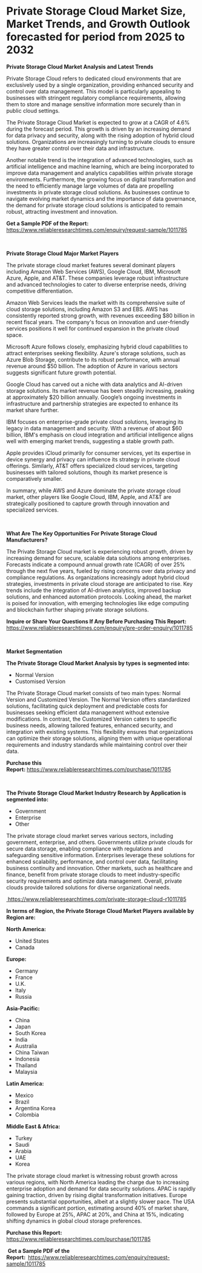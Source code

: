 <p><h1>Private Storage Cloud Market Size, Market Trends, and Growth Outlook forecasted for period from 2025 to 2032</h1></p><p><strong>Private Storage Cloud Market Analysis and Latest Trends</strong></p>
<p><p>Private Storage Cloud refers to dedicated cloud environments that are exclusively used by a single organization, providing enhanced security and control over data management. This model is particularly appealing to businesses with stringent regulatory compliance requirements, allowing them to store and manage sensitive information more securely than in public cloud settings. </p><p>The Private Storage Cloud Market is expected to grow at a CAGR of 4.6% during the forecast period. This growth is driven by an increasing demand for data privacy and security, along with the rising adoption of hybrid cloud solutions. Organizations are increasingly turning to private clouds to ensure they have greater control over their data and infrastructure. </p><p>Another notable trend is the integration of advanced technologies, such as artificial intelligence and machine learning, which are being incorporated to improve data management and analytics capabilities within private storage environments. Furthermore, the growing focus on digital transformation and the need to efficiently manage large volumes of data are propelling investments in private storage cloud solutions. As businesses continue to navigate evolving market dynamics and the importance of data governance, the demand for private storage cloud solutions is anticipated to remain robust, attracting investment and innovation.</p></p>
<p><strong>Get a Sample PDF of the Report:&nbsp;</strong> <a href="https://www.reliableresearchtimes.com/enquiry/request-sample/1011785?utm_campaign=3547&utm_medium=2&utm_source=Github&utm_content=ia&utm_term=17042025&utm_id=private-storage-cloud">https://www.reliableresearchtimes.com/enquiry/request-sample/1011785</a></p>
<p>&nbsp;</p>
<p><strong>Private Storage Cloud Major Market Players</strong></p>
<p><p>The private storage cloud market features several dominant players including Amazon Web Services (AWS), Google Cloud, IBM, Microsoft Azure, Apple, and AT&T. These companies leverage robust infrastructure and advanced technologies to cater to diverse enterprise needs, driving competitive differentiation.</p><p>Amazon Web Services leads the market with its comprehensive suite of cloud storage solutions, including Amazon S3 and EBS. AWS has consistently reported strong growth, with revenues exceeding $80 billion in recent fiscal years. The company's focus on innovation and user-friendly services positions it well for continued expansion in the private cloud space.</p><p>Microsoft Azure follows closely, emphasizing hybrid cloud capabilities to attract enterprises seeking flexibility. Azure's storage solutions, such as Azure Blob Storage, contribute to its robust performance, with annual revenue around $50 billion. The adoption of Azure in various sectors suggests significant future growth potential.</p><p>Google Cloud has carved out a niche with data analytics and AI-driven storage solutions. Its market revenue has been steadily increasing, peaking at approximately $20 billion annually. Google’s ongoing investments in infrastructure and partnership strategies are expected to enhance its market share further.</p><p>IBM focuses on enterprise-grade private cloud solutions, leveraging its legacy in data management and security. With a revenue of about $60 billion, IBM's emphasis on cloud integration and artificial intelligence aligns well with emerging market trends, suggesting a stable growth path.</p><p>Apple provides iCloud primarily for consumer services, yet its expertise in device synergy and privacy can influence its strategy in private cloud offerings. Similarly, AT&T offers specialized cloud services, targeting businesses with tailored solutions, though its market presence is comparatively smaller.</p><p>In summary, while AWS and Azure dominate the private storage cloud market, other players like Google Cloud, IBM, Apple, and AT&T are strategically positioned to capture growth through innovation and specialized services.</p></p>
<p>&nbsp;</p>
<p><strong>What Are The Key Opportunities For Private Storage Cloud Manufacturers?</strong></p>
<p><p>The Private Storage Cloud market is experiencing robust growth, driven by increasing demand for secure, scalable data solutions among enterprises. Forecasts indicate a compound annual growth rate (CAGR) of over 25% through the next five years, fueled by rising concerns over data privacy and compliance regulations. As organizations increasingly adopt hybrid cloud strategies, investments in private cloud storage are anticipated to rise. Key trends include the integration of AI-driven analytics, improved backup solutions, and enhanced automation protocols. Looking ahead, the market is poised for innovation, with emerging technologies like edge computing and blockchain further shaping private storage solutions.</p></p>
<p><strong>Inquire or Share Your Questions If Any Before Purchasing This Report:</strong> <a href="https://www.reliableresearchtimes.com/enquiry/pre-order-enquiry/1011785?utm_campaign=3547&utm_medium=2&utm_source=Github&utm_content=ia&utm_term=17042025&utm_id=private-storage-cloud">https://www.reliableresearchtimes.com/enquiry/pre-order-enquiry/1011785</a></p>
<p>&nbsp;</p>
<p><strong>Market Segmentation</strong></p>
<p><strong>The Private Storage Cloud Market Analysis by types is segmented into:</strong></p>
<p><ul><li>Normal Version</li><li>Customised Version</li></ul></p>
<p><p>The Private Storage Cloud market consists of two main types: Normal Version and Customized Version. The Normal Version offers standardized solutions, facilitating quick deployment and predictable costs for businesses seeking efficient data management without extensive modifications. In contrast, the Customized Version caters to specific business needs, allowing tailored features, enhanced security, and integration with existing systems. This flexibility ensures that organizations can optimize their storage solutions, aligning them with unique operational requirements and industry standards while maintaining control over their data.</p></p>
<p><strong>Purchase this Report:&nbsp;</strong><a href="https://www.reliableresearchtimes.com/purchase/1011785?utm_campaign=3547&utm_medium=2&utm_source=Github&utm_content=ia&utm_term=17042025&utm_id=private-storage-cloud">https://www.reliableresearchtimes.com/purchase/1011785</a></p>
<p>&nbsp;</p>
<p><strong>The Private Storage Cloud Market Industry Research by Application is segmented into:</strong></p>
<p><ul><li>Government</li><li>Enterprise</li><li>Other</li></ul></p>
<p><p>The private storage cloud market serves various sectors, including government, enterprise, and others. Governments utilize private clouds for secure data storage, enabling compliance with regulations and safeguarding sensitive information. Enterprises leverage these solutions for enhanced scalability, performance, and control over data, facilitating business continuity and innovation. Other markets, such as healthcare and finance, benefit from private storage clouds to meet industry-specific security requirements and optimize data management. Overall, private clouds provide tailored solutions for diverse organizational needs.</p></p>
<p><a href="https://www.reliableresearchtimes.com/private-storage-cloud-r1011785?utm_campaign=3547&utm_medium=2&utm_source=Github&utm_content=ia&utm_term=17042025&utm_id=private-storage-cloud">&nbsp;https://www.reliableresearchtimes.com/private-storage-cloud-r1011785</a></p>
<p><strong>In terms of Region, the Private Storage Cloud Market Players available by Region are:</strong></p>
<p>
    <p> <strong> North America: </strong>
        <ul>
            <li>United States</li>
            <li>Canada</li>
        </ul>
        </p> 
    <p> <strong> Europe: </strong>
        <ul>
            <li>Germany</li>
            <li>France</li>
            <li>U.K.</li>
            <li>Italy</li>
            <li>Russia</li>
        </ul>
        </p> 
    <p> <strong> Asia-Pacific: </strong>
        <ul>
            <li>China</li>
            <li>Japan</li>
            <li>South Korea</li>
            <li>India</li>
            <li>Australia</li>
            <li>China Taiwan</li>
            <li>Indonesia</li>
            <li>Thailand</li>
            <li>Malaysia</li>
        </ul>
        </p> 
    <p> <strong> Latin America: </strong>
        <ul>
            <li>Mexico</li>
            <li>Brazil</li>
            <li>Argentina Korea</li>
            <li>Colombia</li>
        </ul>
        </p> 
    <p> <strong> Middle East & Africa: </strong>
        <ul>
            <li>Turkey</li>
            <li>Saudi</li>
            <li>Arabia</li>
            <li>UAE</li>
            <li>Korea</li>
        </ul>
    </p>
    </p>
<p><p>The private storage cloud market is witnessing robust growth across various regions, with North America leading the charge due to increasing enterprise adoption and demand for data security solutions. APAC is rapidly gaining traction, driven by rising digital transformation initiatives. Europe presents substantial opportunities, albeit at a slightly slower pace. The USA commands a significant portion, estimating around 40% of market share, followed by Europe at 25%, APAC at 20%, and China at 15%, indicating shifting dynamics in global cloud storage preferences.</p></p>
<p><strong>Purchase this Report: </strong><a href="https://www.reliableresearchtimes.com/purchase/1011785?utm_campaign=3547&utm_medium=2&utm_source=Github&utm_content=ia&utm_term=17042025&utm_id=private-storage-cloud">https://www.reliableresearchtimes.com/purchase/1011785</a></p>
<p>&nbsp;<strong>Get a Sample PDF of the Report:&nbsp;&nbsp;</strong><a href="https://www.reliableresearchtimes.com/enquiry/request-sample/1011785?utm_campaign=3547&utm_medium=2&utm_source=Github&utm_content=ia&utm_term=17042025&utm_id=private-storage-cloud">https://www.reliableresearchtimes.com/enquiry/request-sample/1011785</a></p>
<p><strong></strong></p>
<p><p></p><p></p><p></p></p>